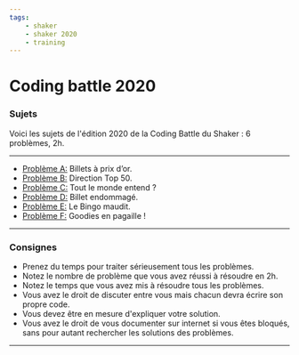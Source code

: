 ```yaml
---
tags:
    - shaker
    - shaker 2020
    - training
---
```


# Coding battle 2020

### Sujets

Voici les sujets de l'édition 2020 de la Coding Battle du Shaker : 6 problèmes, 2h.

---

* [Problème A:](../assets/files/shaker-2020/probleme-a.pdf) Billets à prix d’or.
* [Problème B:](../assets/files/shaker-2020/probleme-b.pdf) Direction Top 50.    
* [Problème C:](../assets/files/shaker-2020/probleme-c.pdf) Tout le monde entend ?    
* [Problème D:](../assets/files/shaker-2020/probleme-d.pdf) Billet endommagé.  
* [Problème E:](../assets/files/shaker-2020/probleme-e.pdf) Le Bingo maudit.   
* [Problème F:](../assets/files/shaker-2020/probleme-f.pdf) Goodies en pagaille !

---

### Consignes
* Prenez du temps pour traiter sérieusement tous les problèmes.
* Notez le nombre de problème que vous avez réussi à résoudre en 2h.
* Notez le temps que vous avez mis à résoudre tous les problèmes.
* Vous avez le droit de discuter entre vous mais chacun devra écrire son propre code.
* Vous devez être en mesure d'expliquer votre solution.
* Vous avez le droit de vous documenter sur internet si vous êtes bloqués, sans pour autant rechercher les solutions des problèmes.

---
